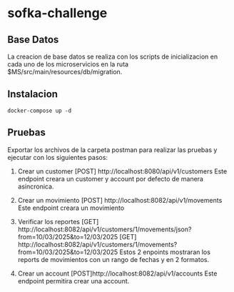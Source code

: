 # sofka-challenge

## Base Datos
La creacion de base datos se realiza con los scripts de inicializacion en cada uno de los 
microservicios en la ruta $MS/src/main/resources/db/migration.

## Instalacion

```
docker-compose up -d
```

## Pruebas

Exportar los archivos de la carpeta postman para realizar las pruebas y ejecutar con los siguientes pasos:

1. Crear un customer [POST] http://localhost:8080/api/v1/customers
   Este endpoint creara un customer y account por defecto de manera asincronica.

2. Crear un movimiento [POST] http://localhost:8082/api/v1/movements
   Este endpoint creara un movimiento

3. Verificar los reportes
   [GET] http://localhost:8082/api/v1/customers/1/movements/json?from=10/03/2025&to=12/03/2025
   [GET] http://localhost:8082/api/v1/customers/1/movements?from=10/03/2025&to=12/03/2025
   Estos 2 enpoints mostraran los reports de movimientos con un rango de fechas y en 2 formatos.

4. Crear un account [POST]http://localhost:8082/api/v1/accounts
   Este endpoint permitira crear una account.
